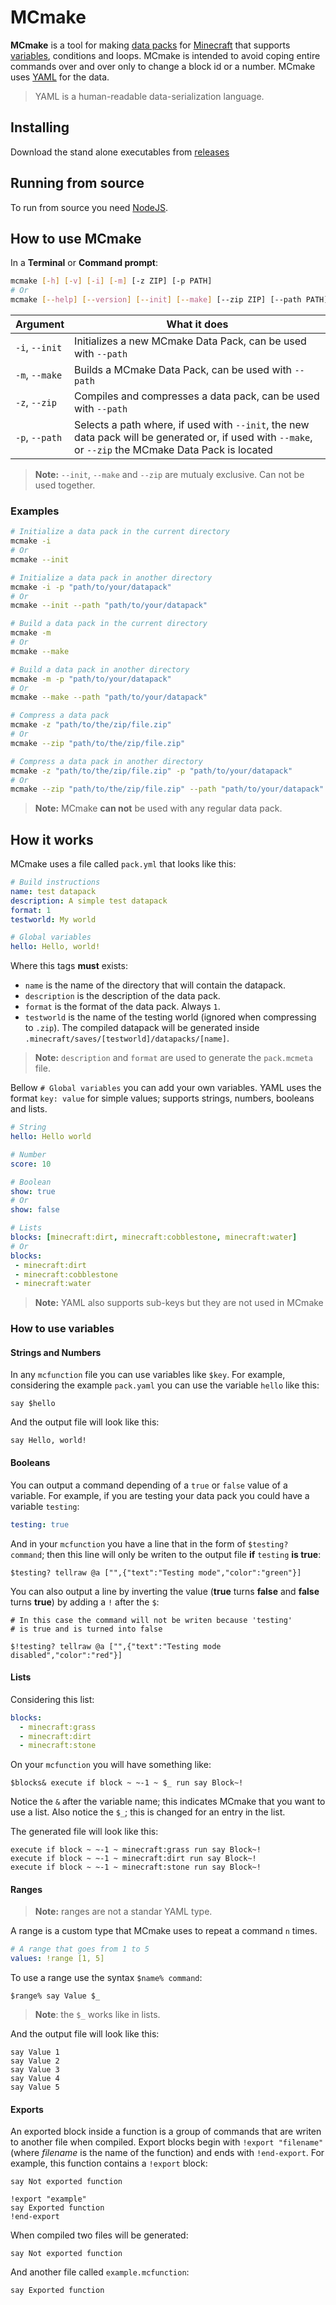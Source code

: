 # MCmake

**MCmake** is a tool for making [data packs](https://minecraft.gamepedia.com/Data_pack) for [Minecraft](https://www.minecraft.net/) that supports [variables](https://en.wikipedia.org/wiki/Variable_(computer_science)), conditions and loops. MCmake is intended to avoid coping entire commands over and over only to change a block id or a number. MCmake uses [YAML](https://en.wikipedia.org/wiki/YAML) for the data.

> YAML is a human-readable data-serialization language.

## Installing

Download the stand alone executables from [releases](https://github.com/vic797/mcmake/releases)

## Running from source

To run from source you need [NodeJS](https://nodejs.org/).

## How to use MCmake

In a **Terminal** or **Command prompt**:

```bash
mcmake [-h] [-v] [-i] [-m] [-z ZIP] [-p PATH]
# Or
mcmake [--help] [--version] [--init] [--make] [--zip ZIP] [--path PATH]
```

|Argument|What it does|
|---|---|
|`-i`, `--init`|Initializes a new MCmake Data Pack, can be used with `--path`|
|`-m`, `--make`|Builds a MCmake Data Pack, can be used with `--path`|
|`-z`, `--zip`|Compiles and compresses a data pack, can be used with `--path`|
|`-p`, `--path`|Selects a path where, if used with `--init`, the new data pack will be generated or, if used with `--make`,  or `--zip` the MCmake Data Pack is located|

> **Note:** `--init`, `--make` and `--zip` are mutualy exclusive. Can not be used together.

### Examples

```bash
# Initialize a data pack in the current directory
mcmake -i
# Or
mcmake --init

# Initialize a data pack in another directory
mcmake -i -p "path/to/your/datapack"
# Or
mcmake --init --path "path/to/your/datapack"

# Build a data pack in the current directory
mcmake -m
# Or
mcmake --make

# Build a data pack in another directory
mcmake -m -p "path/to/your/datapack"
# Or
mcmake --make --path "path/to/your/datapack"

# Compress a data pack
mcmake -z "path/to/the/zip/file.zip"
# Or
mcmake --zip "path/to/the/zip/file.zip"

# Compress a data pack in another directory
mcmake -z "path/to/the/zip/file.zip" -p "path/to/your/datapack"
# Or
mcmake --zip "path/to/the/zip/file.zip" --path "path/to/your/datapack"
```

> **Note:** MCmake **can not** be used with any regular data pack.

## How it works

MCmake uses a file called `pack.yml` that looks like this:

```yaml
# Build instructions
name: test datapack
description: A simple test datapack
format: 1
testworld: My world

# Global variables
hello: Hello, world!
```

Where this tags **must** exists:

* `name` is the name of the directory that will contain the datapack.
* `description` is the description of the data pack.
* `format` is the format of the data pack. Always `1`.
* `testworld` is the name of the testing world (ignored when compressing to `.zip`). The compiled datapack will be generated inside `.minecraft/saves/[testworld]/datapacks/[name]`.

> **Note:** `description` and `format` are used to generate the `pack.mcmeta` file.

Bellow `# Global variables` you can add your own variables. YAML uses the format `key: value` for simple values; supports strings, numbers, booleans and lists.

```yaml
# String
hello: Hello world

# Number
score: 10

# Boolean
show: true
# Or
show: false

# Lists
blocks: [minecraft:dirt, minecraft:cobblestone, minecraft:water]
# Or
blocks:
 - minecraft:dirt
 - minecraft:cobblestone
 - minecraft:water
```

> **Note:** YAML also supports sub-keys but they are not used in MCmake

### How to use variables

#### Strings and Numbers

In any `mcfunction` file you can use variables like `$key`. For example, considering the example `pack.yaml` you can use the variable `hello` like this:

```
say $hello
```

And the output file will look like this:

```
say Hello, world!
```

#### Booleans

You can output a command depending of a `true` or `false` value of a variable. For example, if you are testing your data pack you could have a variable `testing`:

```yaml
testing: true
```

And in your `mcfunction` you have a line that in the form of `$testing? command`; then this line will only be writen to the output file **if** `testing` **is true**:

```
$testing? tellraw @a ["",{"text":"Testing mode","color":"green"}]
```

You can also output a line by inverting the value (**true** turns **false** and **false** turns **true**) by adding a `!` after the `$`:

```
# In this case the command will not be writen because 'testing'
# is true and is turned into false

$!testing? tellraw @a ["",{"text":"Testing mode disabled","color":"red"}]
```

#### Lists

Considering this list: 

```yaml
blocks: 
  - minecraft:grass
  - minecraft:dirt
  - minecraft:stone
```

On your `mcfunction` you will have something like: 

```
$blocks& execute if block ~ ~-1 ~ $_ run say Block~!
```

Notice the `&` after the variable name; this indicates MCmake that you want to use a list. Also notice the `$_`; this is changed for an entry in the list. 

The generated file will look like this: 

```
execute if block ~ ~-1 ~ minecraft:grass run say Block~!
execute if block ~ ~-1 ~ minecraft:dirt run say Block~!
execute if block ~ ~-1 ~ minecraft:stone run say Block~!
```

#### Ranges

> **Note:** ranges are not a standar YAML type.

A range is a custom type that MCmake uses to repeat a command `n` times.

```yaml
# A range that goes from 1 to 5
values: !range [1, 5]
```

To use a range use the syntax `$name% command`:

```
$range% say Value $_
```

> **Note**: the `$_` works like in lists.

And the output file will look like this:

```
say Value 1
say Value 2
say Value 3
say Value 4
say Value 5
```

#### Exports

An exported block inside a function is a group of commands that are writen to another file when compiled. Export blocks begin with `!export "filename"` (where _filename_ is the name of the function) and ends with `!end-export`. For example, this function contains a `!export` block:

```
say Not exported function

!export "example"
say Exported function
!end-export
```

When compiled two files will be generated:

```
say Not exported function
```

And another file called `example.mcfunction`:

```
say Exported function
```
